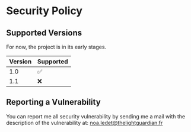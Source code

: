 # Security Policy

## Supported Versions

For now, the project is in its early stages.

| Version | Supported          |
| ------- | ------------------ |
|   1.0   | :white_check_mark: |
|   1.1   | :x:                |


## Reporting a Vulnerability

You can report me all security vulnerability by sending me
a mail with the description of the vulnerability at:
noa.ledet@thelightguardian.fr
